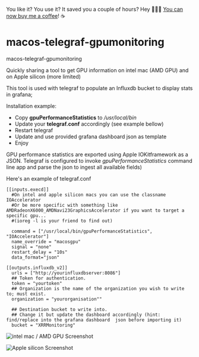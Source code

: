 You like it? You use it? It saved you a couple of hours? 
Hey 👋👋👋 [You can now buy me a coffee](https://www.buymeacoffee.com/xrrxrr)! ☕️ 

# macos-telegraf-gpumonitoring
macos-telegraf-gpumonitoring


Quickly sharing a tool to get GPU information on intel mac (AMD GPU) and on Apple silicon (more limited)

This tool is used with telegraf to populate an Influxdb bucket to display stats in grafana;

Installation example:

* Copy **gpuPerformanceStatistics** to */usr/local/bin*
* Update your **telegraf.conf** accordingly (see example bellow)
* Restart telegraf 
* Update and use provided grafana dashboard json as template
* Enjoy

GPU performance statistics are exported using Apple IOKitframework as a JSON. 
Telegraf is configured to invoke *gpuPerformanceStatistics* command line app and parse the json to ingest all available fields)

Here's an example of telegraf.conf

```
[[inputs.execd]]
  #On intel and apple silicon macs you can use the classname IOAccelerator 
  #Or be more specific with something like AMDRadeonX6000_AMDNavi23GraphicsAccelerator if you want to target a specific gpu...
  #(ioreg -l is your friend to find out)

  command = ["/usr/local/bin/gpuPerformanceStatistics", "IOAccelerator"]
  name_override = "macosgpu"
  signal = "none"
  restart_delay = "10s"
  data_format="json"

[[outputs.influxdb_v2]]
  urls = ["http://yourinfluxdbserver:8086"]
  ## Token for authentication.
  token = "yourtoken"
  ## Organization is the name of the organization you wish to write to; must exist.
  organization = "yourorganisation""

  ## Destination bucket to write into.
  ## Change it but update the dashboard accordingly (hint: find/replace into the grafana dashboard  json before importing it)
  bucket = "XRRMonitoring"
```

![intel mac / AMD GPU Screenshot](https://github.com/XReyRobert/macos-telegraf-gpumonitoring/raw/main/screenshots/screenshot_intelAmd.png?raw=true)

![Apple silicon Screenshot](https://github.com/XReyRobert/macos-telegraf-gpumonitoring/raw/main/screenshots/screenshot_applesilicon.png?raw=true)
